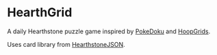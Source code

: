 # HearthGrid

A daily Hearthstone puzzle game inspired by [PokeDoku](https://pokedoku.com/) and [HoopGrids](https://hoopgrids.com/).

Uses card library from [HearthstoneJSON](https://hearthstonejson.com/docs/cards.html).
